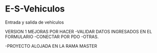 # E-S-Vehiculos
Entrada y salida de vehículos

VERSION 1
MEJORAS POR HACER
-VALIDAR DATOS INGRESADOS EN EL FORMULARIO
-CONECTAR POR PDO 
-OTRAS.

-PROYECTO ALOJADA EN LA RAMA MASTER
